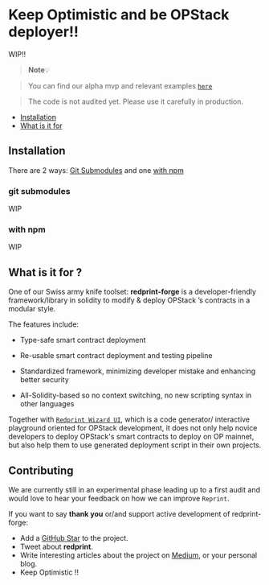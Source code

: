 <h1>Keep Optimistic and be OPStack deployer!! </h1>

WIP!!

> **Note**💡

> You can find our alpha mvp and relevant examples [`here`](https://github.com/Ratimon/redprint-optimism-contracts-examples)

> The code is not audited yet. Please use it carefully in production.

- [Installation](#installation)
- [What is it for](#what-is-it-for)

## Installation

There are 2 ways: [Git Submodules](#git-submodules) and one [with npm](#with-npm)

### git submodules

WIP

### with npm

WIP

## What is it for ?

One of our Swiss army knife toolset: **redprint-forge** is a developer-friendly framework/library in solidity to modify & deploy OPStack ’s contracts in a modular style.

The features include:

- Type-safe smart contract deployment

- Re-usable  smart contract deployment and testing pipeline

- Standardized framework, minimizing developer mistake and enhancing better security

- All-Solidity-based so no context switching, no new scripting syntax in other languages

Together with [`Redprint Wizard UI`](https://github.com/Ratimon/redprint-wizard), which is a code generator/ interactive playground oriented for OPStack development, it does not only help novice developers to deploy OPStack's smart contracts to deploy on OP mainnet, but also help them to use generated deployment script in their own projects.

## Contributing


We are currently still in an experimental phase leading up to a first audit and would love to hear your feedback on how we can improve `Reprint`.

If you want to say **thank you** or/and support active development of redprint-forge:

- Add a [GitHub Star](https://github.com/Ratimon/redprint-forge) to the
  project.
- Tweet about **redprint**.
- Write interesting articles about the project on
  [Medium](https://medium.com/), or your personal blog.
- Keep Optimistic !!
